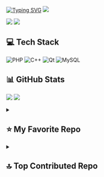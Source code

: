[![Typing SVG](https://readme-typing-svg.demolab.com?font=Fira+Code&weight=100&size=30&duration=2500&pause=1000&color=F7F7F7&random=false&width=750&height=44&lines=HI+👋+I+am+AhJ+20+y.o+Student+Electrical)](https://github.com/ahjdev)
[![](https://user-images.githubusercontent.com/73097560/115834477-dbab4500-a447-11eb-908a-139a6edaec5c.gif)](https://github.com/ahjdev)

[![](https://img.shields.io/static/v1?message=Telegram&logo=telegram&label=&color=1DA1F2&logoColor=white&labelColor=&style=for-the-badge)](https://t.me/madbyte)
[![](https://visitcount.itsvg.in/api?id=ahjdev&icon=5&color=12)](https://github.com/ahjdev)

## 💻 Tech Stack
![PHP](https://img.shields.io/badge/php-%23777BB4.svg?style=for-the-badge&logo=php&logoColor=white)
![C++](https://img.shields.io/badge/c++-%2300599C.svg?style=for-the-badge&logo=c%2B%2B&logoColor=white)
![Qt](https://img.shields.io/badge/Qt-%23217346.svg?style=for-the-badge&logo=Qt&logoColor=white)
![MySQL](https://img.shields.io/badge/mysql-%2300000f.svg?style=for-the-badge&logo=mysql&logoColor=white)

## 📊 GitHub Stats
![](https://github-readme-stats.vercel.app/api?username=ahjdev&theme=radical&hide_border=true)
![](https://github-readme-streak-stats.herokuapp.com/?user=ahjdev&theme=radical&hide_border=true)

<details>
  <summary>
    <h2>⭐️ My Favorite Repo</h2>
  </summary>
  <a href="https://github.com/ReymonTg/EasyKeyboard"><img alt="My Project" src="https://github-readme-stats.vercel.app/api/pin/?username=reymontg&repo=EasyKeyboard&theme=radical" height="150px"/></a>
  <a href="https://github.com/mtalaeii/fluent-keyboard"><img alt="My Project" src="https://github-readme-stats.vercel.app/api/pin/?username=mtalaeii&repo=fluent-keyboard&theme=radical" height="150px"/></a>
</details>

<details>
  <summary>
    <h2>🔝 Top Contributed Repo</h2>
  </summary>
  <img alt="" src="https://github-contributor-stats.vercel.app/api?username=ahjdev&limit=5&theme=radical&combine_all_yearly_contributions=true&hide_border=true"/>
</details>
